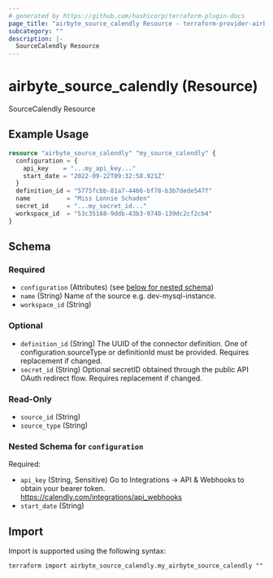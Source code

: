 ```yaml
---
# generated by https://github.com/hashicorp/terraform-plugin-docs
page_title: "airbyte_source_calendly Resource - terraform-provider-airbyte"
subcategory: ""
description: |-
  SourceCalendly Resource
---
```


# airbyte_source_calendly (Resource)

SourceCalendly Resource

## Example Usage

```terraform
resource "airbyte_source_calendly" "my_source_calendly" {
  configuration = {
    api_key    = "...my_api_key..."
    start_date = "2022-09-22T09:32:58.921Z"
  }
  definition_id = "5775fcbb-81a7-4466-bf78-b3b7dede547f"
  name          = "Miss Lonnie Schaden"
  secret_id     = "...my_secret_id..."
  workspace_id  = "53c35168-9ddb-43b3-9740-139dc2cf2cb4"
}
```

<!-- schema generated by tfplugindocs -->
## Schema

### Required

- `configuration` (Attributes) (see [below for nested schema](#nestedatt--configuration))
- `name` (String) Name of the source e.g. dev-mysql-instance.
- `workspace_id` (String)

### Optional

- `definition_id` (String) The UUID of the connector definition. One of configuration.sourceType or definitionId must be provided. Requires replacement if changed.
- `secret_id` (String) Optional secretID obtained through the public API OAuth redirect flow. Requires replacement if changed.

### Read-Only

- `source_id` (String)
- `source_type` (String)

<a id="nestedatt--configuration"></a>
### Nested Schema for `configuration`

Required:

- `api_key` (String, Sensitive) Go to Integrations → API & Webhooks to obtain your bearer token. https://calendly.com/integrations/api_webhooks
- `start_date` (String)

## Import

Import is supported using the following syntax:

```shell
terraform import airbyte_source_calendly.my_airbyte_source_calendly ""
```
